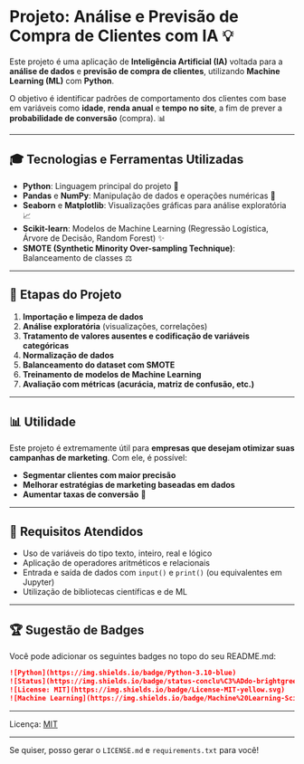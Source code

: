 # Projeto: Análise e Previsão de Compra de Clientes com IA 💡

Este projeto é uma aplicação de **Inteligência Artificial (IA)** voltada para a **análise de dados** e **previsão de compra de clientes**, utilizando **Machine Learning (ML)** com **Python**.

O objetivo é identificar padrões de comportamento dos clientes com base em variáveis como **idade**, **renda anual** e **tempo no site**, a fim de prever a **probabilidade de conversão** (compra). 📊

---

## 🎓 Tecnologias e Ferramentas Utilizadas

- **Python**: Linguagem principal do projeto 🐍
- **Pandas** e **NumPy**: Manipulação de dados e operações numéricas 📅
- **Seaborn** e **Matplotlib**: Visualizações gráficas para análise exploratória 📈
- **Scikit-learn**: Modelos de Machine Learning (Regressão Logística, Árvore de Decisão, Random Forest) ✨
- **SMOTE (Synthetic Minority Over-sampling Technique)**: Balanceamento de classes ⚖️

---

## 🔢 Etapas do Projeto

1. **Importação e limpeza de dados**
2. **Análise exploratória** (visualizações, correlações)
3. **Tratamento de valores ausentes e codificação de variáveis categóricas**
4. **Normalização de dados**
5. **Balanceamento do dataset com SMOTE**
6. **Treinamento de modelos de Machine Learning**
7. **Avaliação com métricas (acurácia, matriz de confusão, etc.)**

---

## 📊 Utilidade

Este projeto é extremamente útil para **empresas que desejam otimizar suas campanhas de marketing**. Com ele, é possível:

- **Segmentar clientes com maior precisão**
- **Melhorar estratégias de marketing baseadas em dados**
- **Aumentar taxas de conversão** 🚀

---

## 📄 Requisitos Atendidos

- Uso de variáveis do tipo texto, inteiro, real e lógico
- Aplicação de operadores aritméticos e relacionais
- Entrada e saída de dados com `input()` e `print()` (ou equivalentes em Jupyter)
- Utilização de bibliotecas científicas e de ML

---

## 🏆 Sugestão de Badges

Você pode adicionar os seguintes badges no topo do seu README.md:

```md
![Python](https://img.shields.io/badge/Python-3.10-blue)
![Status](https://img.shields.io/badge/status-conclu%C3%ADdo-brightgreen)
![License: MIT](https://img.shields.io/badge/License-MIT-yellow.svg)
![Machine Learning](https://img.shields.io/badge/Machine%20Learning-Scikit--learn-orange)
```

---

Licença: [MIT](https://opensource.org/licenses/MIT)

---

Se quiser, posso gerar o `LICENSE.md` e `requirements.txt` para você!

